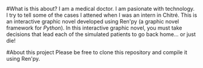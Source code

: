 #What is this about?
I am a medical doctor. I am pasionate with technology. I try to tell some of the cases I attened when I was an intern in Chitré. 
This is an interactive graphic novel developed using Ren'py (a graphic novel framework for *Python*). 
In this interactive graphic novel, you must take decisions that lead each of the simulated patients to go back home... or just die!

#About this project
Please be free to clone this repository and compile it using Ren'py.


